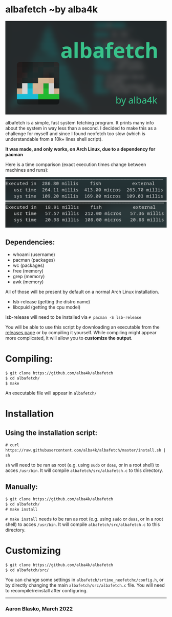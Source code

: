 # albafetch ~by alba4k

![intro](images/albafetch.png)


albafetch is a simple, fast system fetching program. It prints many info about the system in way less than a second. I decided to make this as a challenge for myself and since I found neofetch too slow (which is understandable from a 10k+ lines shell script).

**It was made, and only works, on Arch Linux, due to a dependency for pacman**

Here is a time comparison (exact execution times change between machines and runs):

![neofetch](images/time_neofetch.png)
![albafetch](images/time_albafetch.png)

## Dependencies:
* whoami (username)
* pacman (packages)
* wc (packages)
* free (memory)
* grep (memory)
* awk (memory)

All of those will be present by default on a normal Arch Linux installation.

* lsb-release (getting the distro name)
* libcpuid (getting the cpu model)

lsb-release will need to be installed via `# pacman -S lsb-release`

You will be able to use this script by downloading an executable from the [releases page](https://github.com/alba4k/albafetch/releases) or by compiling it yourself. While compiling might appear more complicated, it will allow you to **customize the output**.

# Compiling:
```shell
$ git clone https://github.com/alba4k/albafetch
$ cd albafetch/
$ make
```
An executable file will appear in `albafetch/`

# Installation

## Using the installation script:
```
# curl https://raw.githubusercontent.com/alba4k/albafetch/master/install.sh | sh
```
`sh` will need to be ran as root (e.g. using `sudo` or `doas`, or in a root shell) to acces `/usr/bin`. It will compile `albafetch/src/albafetch.c` to this directory.

## Manually:

```
$ git clone https://github.com/alba4k/albafetch
$ cd albafetch/
# make install
```
`# make install` needs to be ran as root (e.g. using `sudo` or `doas`, or in a root shell) to acces `/usr/bin`. It will compile `albafetch/src/albafetch.c` to this directory.

# Customizing
```
$ git clone https://github.com/alba4k/albafetch
$ cd albafetch/src/ 
```
You can change some settings in `albafetch/srtime_neofetchc/config.h`, or by directly changing the main `albafetch/src/albafetch.c` file. You will need to recompile/reinstall after configuring.

---

### Aaron Blasko, March 2022